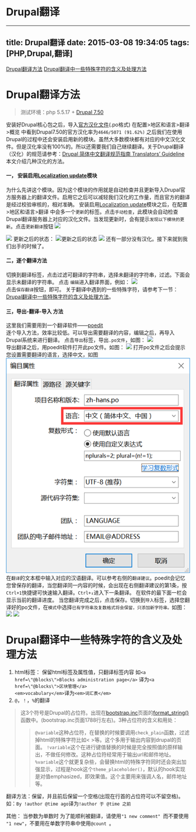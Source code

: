 # Drupal翻译
---
title: Drupal翻译
date: 2015-03-08 19:34:05
tags: [PHP,Drupal,翻译]
---
[Drupal翻译方法](#Drupal翻译方法)
[Drupal翻译中一些特殊字符的含义及处理方法](#Drupal翻译中一些特殊字符的含义及处理方法)
# Drupal翻译方法
> 测试环境：php 	5.5.17 + [Drupal 7.50](https://www.drupal.org/project/drupal/releases/7.50)

安装好Drupal核心包之后，导入[官方汉化文件](http://ftp.drupal.org/files/translations/7.x/drupal/drupal-7.50.zh-hans.po)(.po格式)
在配置>地区和语言>翻译>概览 中看到Drupal7.50的官方汉化率为`4646/5071 (91.62%)`
之后我们在使用Drupal的过程中还会安装启用新的模块。虽然大多数模块都有对应的中文汉化文件。但是汉化率没有100%的。所以还需要我们自己继续翻译。关于Drupal翻译（汉化）的规范请参考：[Drupal 简体中文翻译规范指南 Translators’ Guideline](https://localize.drupal.org/node/5763)
本文介绍几种汉化的方法。
#### 一， 安装启用[Localization update](https://www.drupal.org/project/l10n_update)模块
为什么先讲这个模块。因为这个模块的作用就是自动检查并且更新导入Drupal官方服务器上的翻译文件。启用它之后可以减轻我们汉化的工作量，而且官方的翻译是经过校验审核的，相对准确。
安装启用[Localization update](https://www.drupal.org/project/l10n_update)模块之后，在配置>地区和语言>翻译 中会多一个`更新`的标签。点击`手动检查`，此模块会自动检查Drupal翻译服务器上对应的汉化文件。当发现更新时，会有提示`发现以下模块的更新`。点击`更新翻译`按钮
![](https://git.kancloud.cn/repos/wtgg/translations4drupal/raw/1139baaf1d6651bd865fb9aea10f261c556ed719/image/%E6%AD%A3%E5%9C%A8%E6%9B%B4%E6%96%B0%E7%BF%BB%E8%AF%91.png?access-token=eyJ0eXAiOiJKV1QiLCJhbGciOiJIUzI1NiJ9.eyJleHAiOjE1MzM0MDE4NzQsImlhdCI6MTUzMzM1ODY3NCwiYm9vayI6eyJ1cmkiOiJ3dGdnXC90cmFuc2xhdGlvbnM0ZHJ1cGFsIiwiaXNfYXV0b19yZWxlYXNlIjpmYWxzZX0sInVzZXIiOnsidXNlcm5hbWUiOiJ3dGdnIiwibmFtZSI6Ind0Z2ciLCJlbWFpbCI6Ind0bGl0QHFxLmNvbSIsInRva2VuIjoiMWUzOTY5YjdkMjlkNDBiYjk5ZWNhMDAyNWNlOGY4NGYiLCJhdXRob3JpemUiOnsicHVsbCI6dHJ1ZSwicHVzaCI6dHJ1ZSwiYWRtaW4iOnRydWV9fX0.j7FRmmZ3tXJ4hvGiwInP8uExWs7UGu38aiU_4q28lxE)

![](https://git.kancloud.cn/repos/wtgg/translations4drupal/raw/1139baaf1d6651bd865fb9aea10f261c556ed719/image/%E6%AD%A3%E5%9C%A8%E5%AF%BC%E5%85%A5%E7%BF%BB%E8%AF%91.png?access-token=eyJ0eXAiOiJKV1QiLCJhbGciOiJIUzI1NiJ9.eyJleHAiOjE1MzM0MDE4NzQsImlhdCI6MTUzMzM1ODY3NCwiYm9vayI6eyJ1cmkiOiJ3dGdnXC90cmFuc2xhdGlvbnM0ZHJ1cGFsIiwiaXNfYXV0b19yZWxlYXNlIjpmYWxzZX0sInVzZXIiOnsidXNlcm5hbWUiOiJ3dGdnIiwibmFtZSI6Ind0Z2ciLCJlbWFpbCI6Ind0bGl0QHFxLmNvbSIsInRva2VuIjoiMWUzOTY5YjdkMjlkNDBiYjk5ZWNhMDAyNWNlOGY4NGYiLCJhdXRob3JpemUiOnsicHVsbCI6dHJ1ZSwicHVzaCI6dHJ1ZSwiYWRtaW4iOnRydWV9fX0.j7FRmmZ3tXJ4hvGiwInP8uExWs7UGu38aiU_4q28lxE)
更新之后的状态：
![更新之后的状态](https://git.kancloud.cn/repos/wtgg/translations4drupal/raw/1139baaf1d6651bd865fb9aea10f261c556ed719/image/QQ%E6%88%AA%E5%9B%BE20160922153731.png?access-token=eyJ0eXAiOiJKV1QiLCJhbGciOiJIUzI1NiJ9.eyJleHAiOjE1MzM0MDE4NzQsImlhdCI6MTUzMzM1ODY3NCwiYm9vayI6eyJ1cmkiOiJ3dGdnXC90cmFuc2xhdGlvbnM0ZHJ1cGFsIiwiaXNfYXV0b19yZWxlYXNlIjpmYWxzZX0sInVzZXIiOnsidXNlcm5hbWUiOiJ3dGdnIiwibmFtZSI6Ind0Z2ciLCJlbWFpbCI6Ind0bGl0QHFxLmNvbSIsInRva2VuIjoiMWUzOTY5YjdkMjlkNDBiYjk5ZWNhMDAyNWNlOGY4NGYiLCJhdXRob3JpemUiOnsicHVsbCI6dHJ1ZSwicHVzaCI6dHJ1ZSwiYWRtaW4iOnRydWV9fX0.j7FRmmZ3tXJ4hvGiwInP8uExWs7UGu38aiU_4q28lxE)
![](https://git.kancloud.cn/repos/wtgg/translations4drupal/raw/1139baaf1d6651bd865fb9aea10f261c556ed719/image/QQ%E6%88%AA%E5%9B%BE20160922154453.png?access-token=eyJ0eXAiOiJKV1QiLCJhbGciOiJIUzI1NiJ9.eyJleHAiOjE1MzM0MDE4NzQsImlhdCI6MTUzMzM1ODY3NCwiYm9vayI6eyJ1cmkiOiJ3dGdnXC90cmFuc2xhdGlvbnM0ZHJ1cGFsIiwiaXNfYXV0b19yZWxlYXNlIjpmYWxzZX0sInVzZXIiOnsidXNlcm5hbWUiOiJ3dGdnIiwibmFtZSI6Ind0Z2ciLCJlbWFpbCI6Ind0bGl0QHFxLmNvbSIsInRva2VuIjoiMWUzOTY5YjdkMjlkNDBiYjk5ZWNhMDAyNWNlOGY4NGYiLCJhdXRob3JpemUiOnsicHVsbCI6dHJ1ZSwicHVzaCI6dHJ1ZSwiYWRtaW4iOnRydWV9fX0.j7FRmmZ3tXJ4hvGiwInP8uExWs7UGu38aiU_4q28lxE)
还有一部分没有汉化。接下来就到我们出手的时候了。
#### 二，逐个翻译方法
切换到翻译标签，点击过滤可翻译的字符串，选择未翻译的字符串，过滤。下面会显示未翻译的字符串。
点击 `编辑`进入翻译界面，例如：
![](https://git.kancloud.cn/repos/wtgg/translations4drupal/raw/1139baaf1d6651bd865fb9aea10f261c556ed719/image/%E9%9D%9E%E6%B4%B2%E9%98%BF%E6%AF%94%E8%AE%A9.png?access-token=eyJ0eXAiOiJKV1QiLCJhbGciOiJIUzI1NiJ9.eyJleHAiOjE1MzM0MDE4NzQsImlhdCI6MTUzMzM1ODY3NCwiYm9vayI6eyJ1cmkiOiJ3dGdnXC90cmFuc2xhdGlvbnM0ZHJ1cGFsIiwiaXNfYXV0b19yZWxlYXNlIjpmYWxzZX0sInVzZXIiOnsidXNlcm5hbWUiOiJ3dGdnIiwibmFtZSI6Ind0Z2ciLCJlbWFpbCI6Ind0bGl0QHFxLmNvbSIsInRva2VuIjoiMWUzOTY5YjdkMjlkNDBiYjk5ZWNhMDAyNWNlOGY4NGYiLCJhdXRob3JpemUiOnsicHVsbCI6dHJ1ZSwicHVzaCI6dHJ1ZSwiYWRtaW4iOnRydWV9fX0.j7FRmmZ3tXJ4hvGiwInP8uExWs7UGu38aiU_4q28lxE)
</br>点击`保存翻译`按钮，即可。
关于翻译中遇到的一些特殊字符，请参考下一节：[Drupal翻译中一些特殊字符的含义及处理方法](http://www.kancloud.cn/wtgg/translations4drupal/213747)。
#### 三，导出-翻译-导入 方法
这里我们需要用到一个翻译软件——[poedit](http://pan.baidu.com/s/1nv4fhKt)</br>
逐个导入方法，效率比较低。可以导出需要翻译的内容，编辑之后，再导入Drupal系统来进行翻译。
点击`导出`标签，导出`.po文件`，如图：
![](https://git.kancloud.cn/repos/wtgg/translations4drupal/raw/1139baaf1d6651bd865fb9aea10f261c556ed719/image/%E5%AF%BC%E5%87%BA%E7%BF%BB%E8%AF%91.png?access-token=eyJ0eXAiOiJKV1QiLCJhbGciOiJIUzI1NiJ9.eyJleHAiOjE1MzM0MDE4NzQsImlhdCI6MTUzMzM1ODY3NCwiYm9vayI6eyJ1cmkiOiJ3dGdnXC90cmFuc2xhdGlvbnM0ZHJ1cGFsIiwiaXNfYXV0b19yZWxlYXNlIjpmYWxzZX0sInVzZXIiOnsidXNlcm5hbWUiOiJ3dGdnIiwibmFtZSI6Ind0Z2ciLCJlbWFpbCI6Ind0bGl0QHFxLmNvbSIsInRva2VuIjoiMWUzOTY5YjdkMjlkNDBiYjk5ZWNhMDAyNWNlOGY4NGYiLCJhdXRob3JpemUiOnsicHVsbCI6dHJ1ZSwicHVzaCI6dHJ1ZSwiYWRtaW4iOnRydWV9fX0.j7FRmmZ3tXJ4hvGiwInP8uExWs7UGu38aiU_4q28lxE)
</br>
导出翻译之后，用poedit软件打开此po文件。如图：
![](https://git.kancloud.cn/repos/wtgg/translations4drupal/raw/1139baaf1d6651bd865fb9aea10f261c556ed719/image/poedit.png?access-token=eyJ0eXAiOiJKV1QiLCJhbGciOiJIUzI1NiJ9.eyJleHAiOjE1MzM0MDE4NzQsImlhdCI6MTUzMzM1ODY3NCwiYm9vayI6eyJ1cmkiOiJ3dGdnXC90cmFuc2xhdGlvbnM0ZHJ1cGFsIiwiaXNfYXV0b19yZWxlYXNlIjpmYWxzZX0sInVzZXIiOnsidXNlcm5hbWUiOiJ3dGdnIiwibmFtZSI6Ind0Z2ciLCJlbWFpbCI6Ind0bGl0QHFxLmNvbSIsInRva2VuIjoiMWUzOTY5YjdkMjlkNDBiYjk5ZWNhMDAyNWNlOGY4NGYiLCJhdXRob3JpemUiOnsicHVsbCI6dHJ1ZSwicHVzaCI6dHJ1ZSwiYWRtaW4iOnRydWV9fX0.j7FRmmZ3tXJ4hvGiwInP8uExWs7UGu38aiU_4q28lxE)
打开po文件之后会提示您设置需要翻译的语言，选择中文，如图
![](image/poedit语言设置.png)</br>
在`翻译`的文本框中输入对应的汉语翻译。可以参考右侧的`翻译建议`。poedit会记忆您曾保存的翻译，当您翻译同一内容的时候，会出现在右侧翻译建议的第1条，按`Ctrl+1`快捷键可快速输入翻译。`Ctrl+↓`进入下一条翻译。
在软件的最下面一栏会显示当前的翻译进度。
当您翻译完成之后，点击保存。切换到`导入`标签，选择您翻译好的po文件，在`模式`中选择`已有字符串及复数格式将会保留，只添加新字符串。`如图：
![](https://git.kancloud.cn/repos/wtgg/translations4drupal/raw/1139baaf1d6651bd865fb9aea10f261c556ed719/image/poedit%E8%AF%AD%E8%A8%80%E8%AE%BE%E7%BD%AE.png?access-token=eyJ0eXAiOiJKV1QiLCJhbGciOiJIUzI1NiJ9.eyJleHAiOjE1MzM0MDE4NzQsImlhdCI6MTUzMzM1ODY3NCwiYm9vayI6eyJ1cmkiOiJ3dGdnXC90cmFuc2xhdGlvbnM0ZHJ1cGFsIiwiaXNfYXV0b19yZWxlYXNlIjpmYWxzZX0sInVzZXIiOnsidXNlcm5hbWUiOiJ3dGdnIiwibmFtZSI6Ind0Z2ciLCJlbWFpbCI6Ind0bGl0QHFxLmNvbSIsInRva2VuIjoiMWUzOTY5YjdkMjlkNDBiYjk5ZWNhMDAyNWNlOGY4NGYiLCJhdXRob3JpemUiOnsicHVsbCI6dHJ1ZSwicHVzaCI6dHJ1ZSwiYWRtaW4iOnRydWV9fX0.j7FRmmZ3tXJ4hvGiwInP8uExWs7UGu38aiU_4q28lxE)
![](https://git.kancloud.cn/repos/wtgg/translations4drupal/raw/1139baaf1d6651bd865fb9aea10f261c556ed719/image/%E5%AF%BC%E5%85%A5%E6%88%90%E5%8A%9F.png?access-token=eyJ0eXAiOiJKV1QiLCJhbGciOiJIUzI1NiJ9.eyJleHAiOjE1MzM0MDE4NzQsImlhdCI6MTUzMzM1ODY3NCwiYm9vayI6eyJ1cmkiOiJ3dGdnXC90cmFuc2xhdGlvbnM0ZHJ1cGFsIiwiaXNfYXV0b19yZWxlYXNlIjpmYWxzZX0sInVzZXIiOnsidXNlcm5hbWUiOiJ3dGdnIiwibmFtZSI6Ind0Z2ciLCJlbWFpbCI6Ind0bGl0QHFxLmNvbSIsInRva2VuIjoiMWUzOTY5YjdkMjlkNDBiYjk5ZWNhMDAyNWNlOGY4NGYiLCJhdXRob3JpemUiOnsicHVsbCI6dHJ1ZSwicHVzaCI6dHJ1ZSwiYWRtaW4iOnRydWV9fX0.j7FRmmZ3tXJ4hvGiwInP8uExWs7UGu38aiU_4q28lxE)

# Drupal翻译中一些特殊字符的含义及处理方法
1. html标签：
保留html标签及属性值，只翻译标签内容
如`<a href=\"@blocks\">Blocks administration page</a>`
译为`<a href=\"@blocks\">区块管理</a>`</br>
`<em>vocabulary</em>`译为`<em>词汇表</em>`
2. `@`，`！`，`%`的翻译
>这3个符号是Drupal的占位符。出现在[bootstrap.inc](https://api.drupal.org/api/drupal/includes%21bootstrap.inc/7.x)页面的[format_string()](https://api.drupal.org/api/drupal/includes%21bootstrap.inc/function/format_string/7.x)函数中。(bootstrap.inc页面1788行左右)。3种占位符的含义和用处：
>>`@variable`这种占位符，在替换的时候要调用`check_plain`函数，过滤掉html的特殊字符比如< >等。这个多用于输出内容到drupal的页面。
`!variable`这个在进行键值替换的时候是完全按照值的原样输出，不做任何修改。这种占位符经常用于输出url和邮件地址。
`%variable`这个就更复杂些，会替换html的特殊字符同时还会突出加强显示，过程是hook这个`theme_placeholder()`，默认的hook实现是对值emphasized，即效果值。这个主要用来强调人名，邮件地址等。

翻译方法：保留，并且前后保留一个空格(出现在行首的占位符可以不留空格)。
如：`By !author @time ago`译为`!author 于 @time 之前`

其他：
当参数为单数时  为了能顺利被翻译，请使用`"1 new comment" `而不要使用` "1 new"`，不要用在单数字符串中使用`@count `。  

